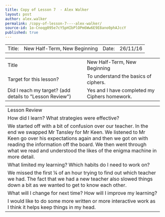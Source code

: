```yaml
---
title: Copy of Lesson 7  - Alex Walker
layout: post
author: alex.walker
permalink: /copy-of-lesson-7----alex-walker/
source-id: 1o-Cnoqg095e7cY5pHIbPlOPm6Ww6E9E8ano0phAJccY
published: true
---
```

<table>
  <tr>
    <td>Title:  </td>
    <td>New Half-Term, New Beginning</td>
    <td> Date:  </td>
    <td>26/11/16</td>
  </tr>
</table>


<table>
  <tr>
    <td>Title</td>
    <td>New Half-Term, New Beginning</td>
  </tr>
  <tr>
    <td>Target for this lesson?</td>
    <td>To understand the basics of ciphers.</td>
  </tr>
  <tr>
    <td>Did I reach my target? 
(add details to "Lesson Review")</td>
    <td>Yes and I have completed my Ciphers homework. </td>
  </tr>
</table>


<table>
  <tr>
    <td>Lesson Review</td>
  </tr>
  <tr>
    <td>How did I learn? What strategies were effective? </td>
  </tr>
  <tr>
    <td>We started off with a bit of confusion over our teacher. In the end we swapped Mr Tansley for Mr Keen. We listened to Mr Keen go over his expectations again and then we got on with reading the information off the board. We then went through what we read and understood the likes of the enigma machine in more detail. </td>
  </tr>
  <tr>
    <td>What limited my learning? Which habits do I need to work on? </td>
  </tr>
  <tr>
    <td>We missed the first ¼ of an hour trying to find out which teacher we had. The fact that we had a new teacher also slowed things down a bit as we wanted to get to know each other.</td>
  </tr>
  <tr>
    <td>What will I change for next time? How will I improve my learning?</td>
  </tr>
  <tr>
    <td>I would like to do some more written or more interactive work as I think it helps keep things in my head.</td>
  </tr>
</table>


